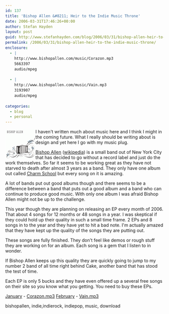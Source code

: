 ```yaml
---
id: 137
title: 'Bishop Allen &#8211; Heir to the Indie Music Throne'
date: 2006-03-31T17:46:26+00:00
author: Stefan Hayden
layout: post
guid: http://www.stefanhayden.com/blog/2006/03/31/bishop-allen-heir-to-the-indie-music-throne/
permalink: /2006/03/31/bishop-allen-heir-to-the-indie-music-throne/
enclosure:
  - |
    http://www.bishopallen.com/music/Corazon.mp3
    5663397
    audio/mpeg
    
  - |
    http://www.bishopallen.com/music/Vain.mp3
    3193907
    audio/mpeg
    
categories:
  - blog
  - personal
---
```

<img align="left" title="Bishop Allen - February" id="image136" alt="Bishop Allen - February" src="/wp-content/uploads/2006/03/february_cover200.thumbnail.gif" />I haven't written much about music here and I think I might in the coming future. What I really should be writing about is design and yet here I go with my music plug.

<a href="http://www.bishopallen.com/buy_charmschool.php">Bishop Allen</a> (<a href="http://en.wikipedia.org/wiki/Bishop_Allen">wikipedia</a>) is a small band out of New York City that has decided to go without a record label and just do the work themselves. So far it seems to be working great as they have not starved to death after almost 3 years as a band. They only have one album out called <a href="http://www.bishopallen.com/buy_charmschool.php">Charm School</a> but every song on it is amazing.

A lot of bands put out good albums though and there seems to be a difference between a band that puts out a good album and a band who can continue to produce good music. With only one album I was afraid Bishop Allen might not be up to the challenge.

This year though they are planning on releasing an EP every month of 2006. That about 4 songs for 12 months or 48 songs in a year. I was skeptical if they could hold up their quality in such a small time frame. 2 EPs and 8 songs in to the year and they have yet to hit a bad note. I'm actually amazed that they have kept up the quality of the songs they are putting out.

These songs are fully finished. They don't feel like demos or rough stuff they are working on for an album. Each song is a gem that I listen to in wonder.

If Bishop Allen keeps up this quality they are quickly going to jump to my number 2 band of all time right behind Cake, another band that has stood the test of time.

Each EP is only 5 bucks and they have even offered up a several free songs on their site so you know what you getting. You need to buy these EPs.

<a href="http://www.bishopallen.com/buy_january.php"> January</a> - <a href="http://www.bishopallen.com/music/Corazon.mp3">Corazon.mp3</a>
<a href="http://www.bishopallen.com/buy_february.php"> February</a> - <a href="http://www.bishopallen.com/music/Vain.mp3">Vain.mp3</a>

<tags>bishopallen, indie,indierock, indiepop, music, download</tags>